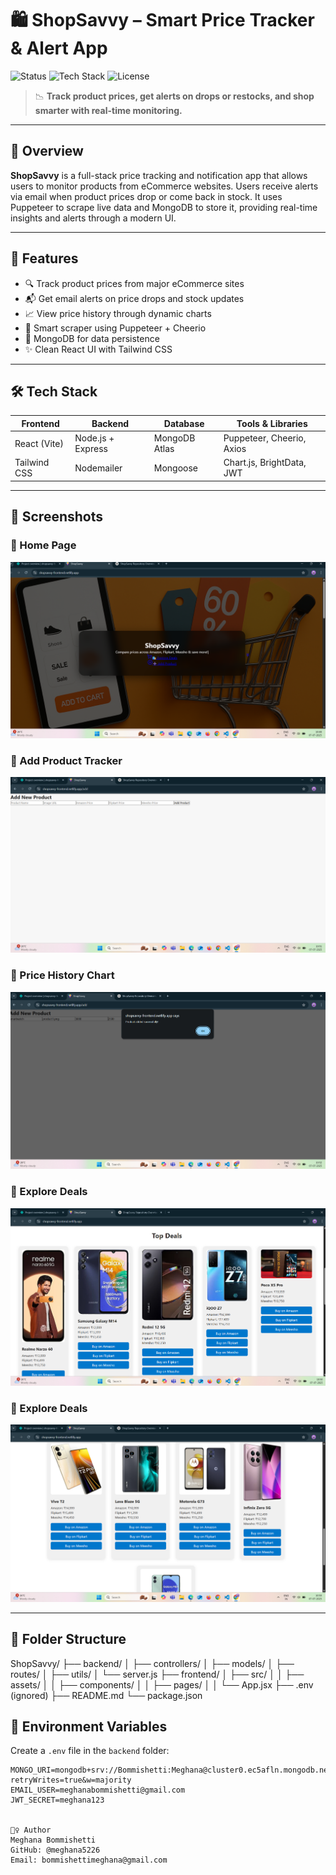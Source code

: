 # 🛍️ ShopSavvy – Smart Price Tracker & Alert App

![Status](https://img.shields.io/badge/status-active-brightgreen)
![Tech Stack](https://img.shields.io/badge/Tech%20Stack-MERN-blue)
![License](https://img.shields.io/badge/license-MIT-lightgrey)

> 📉 **Track product prices, get alerts on drops or restocks, and shop smarter with real-time monitoring.**

---

## 📌 Overview

**ShopSavvy** is a full-stack price tracking and notification app that allows users to monitor products from eCommerce websites. Users receive alerts via email when product prices drop or come back in stock. It uses Puppeteer to scrape live data and MongoDB to store it, providing real-time insights and alerts through a modern UI.

---

## 🚀 Features

- 🔍 Track product prices from major eCommerce sites
- 📬 Get email alerts on price drops and stock updates
- 📈 View price history through dynamic charts
- 🧠 Smart scraper using Puppeteer + Cheerio
- 💾 MongoDB for data persistence
- ✨ Clean React UI with Tailwind CSS

---

## 🛠️ Tech Stack

| Frontend        | Backend           | Database        | Tools & Libraries               |
|-----------------|-------------------|------------------|----------------------------------|
| React (Vite)    | Node.js + Express | MongoDB Atlas    | Puppeteer, Cheerio, Axios        |
| Tailwind CSS    | Nodemailer        | Mongoose         | Chart.js, BrightData, JWT        |

---

## 📸 Screenshots

### 🔹 Home Page  
![Home](./client/src/assets/screenshots/home.png)

### 🔹 Add Product Tracker  
![Track](./client/src/assets/screenshots/AddProduct.png)

### 🔹 Price History Chart  
![Chart](./client/src/assets/screenshots/addproduct1.png)

### 🔹 Explore Deals 
![Deals](./client/src/assets/screenshots/topdeal1.png)
### 🔹 Explore Deals 
![Deals](./client/src/assets/screenshots/topdeal2.png)

>

---

## 📁 Folder Structure

ShopSavvy/
├── backend/
│ ├── controllers/
│ ├── models/
│ ├── routes/
│ ├── utils/
│ └── server.js
├── frontend/
│ ├── src/
│ │ ├── assets/
│ │ ├── components/
│ │ ├── pages/
│ │ └── App.jsx
├── .env (ignored)
├── README.md
└── package.json



## 🧪 Environment Variables

Create a `.env` file in the `backend` folder:

```env
MONGO_URI=mongodb+srv://Bommishetti:Meghana@cluster0.ec5afln.mongodb.net/shopsavvy?retryWrites=true&w=majority
EMAIL_USER=meghanabommishetti@gmail.com
JWT_SECRET=meghana123


🙋‍♀️ Author
Meghana Bommishetti
GitHub: @meghana5226
Email: bommishettimeghana@gmail.com